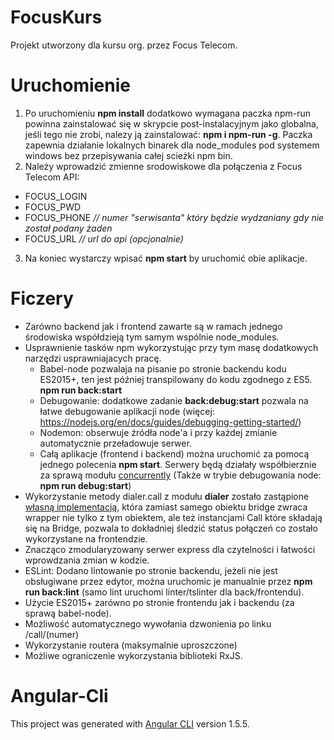# FocusKurs
Projekt utworzony dla kursu org. przez Focus Telecom.

# Uruchomienie
1. Po uruchomieniu **npm install** dodatkowo wymagana paczka npm-run powinna zainstalować się w skrypcie post-instalacyjnym jako globalna, jeśli tego nie zrobi, nalezy ją zainstalować: **npm i npm-run -g**. Paczka zapewnia działanie lokalnych binarek dla node_modules pod systemem windows bez przepisywania całej scieżki npm bin.
2. Należy wprowadzić zmienne srodowiskowe dla połączenia z Focus Telecom API:
  * FOCUS_LOGIN
  * FOCUS_PWD
  * FOCUS_PHONE *// numer "serwisanta" który będzie wydzaniany gdy nie został podany żaden*
  * FOCUS_URL *// url do api (opcjonalnie)*
3. Na koniec wystarczy wpisać **npm start** by uruchomić obie aplikacje.

# Ficzery
* Zarówno backend jak i frontend zawarte są w ramach jednego środowiska współdzieją tym samym wspólnie node_modules.
* Usprawnienie tasków npm wykorzystując przy tym masę dodatkowych narzędzi usprawniajacych pracę.
  * Babel-node pozwalaja na pisanie po stronie backendu kodu ES2015+, ten jest później transpilowany do kodu zgodnego z ES5. **npm run back:start**
  * Debugowanie: dodatkowe zadanie **back:debug:start** pozwala na łatwe debugowanie aplikacji node (więcej: https://nodejs.org/en/docs/guides/debugging-getting-started/)
  * Nodemon: obserwuje źródła node'a i przy każdej zmianie automatycznie przeładowuje serwer.
  * Całą aplikacje (frontend i backend) można uruchomić za pomocą jednego polecenia **npm start**.
    Serwery będą działały współbierznie za sprawą modułu [concurrently](https://www.npmjs.com/package/concurrently)
    (Także w trybie debugowania node: **npm run debug:start**)
* Wykorzystanie metody dialer.call z modułu **dialer** zostało zastąpione [własną implementacją](https://github.com/orcwarrior/focusKurs/blob/master/server/utils/dialerCall.wrapper.js), która zamiast samego obiektu bridge zwraca wrapper nie tylko z tym obiektem, ale też instancjami Call które składają się na Bridge, pozwala to dokładniej śledzić status połączeń co zostało wykorzystane na frontendzie.
* Znacząco zmodularyzowany serwer express dla czytelności i łatwości wprowdzania zmian w kodzie.
* ESLint: Dodano lintowanie po stronie backendu, jeżeli nie jest obsługiwane przez edytor, można uruchomic je manualnie przez **npm run back:lint** (samo lint uruchomi linter/tslinter dla back/frontendu).
* Użycie ES2015+ zarówno po stronie frontendu jak i backendu (za sprawą babel-node).
* Możliwość automatycznego wywołania dzwonienia po linku /call/(numer)
* Wykorzystanie routera (maksymalnie uproszczone)
* Możliwe ograniczenie wykorzystania biblioteki RxJS.

# Angular-Cli
This project was generated with [Angular CLI](https://github.com/angular/angular-cli) version 1.5.5.
